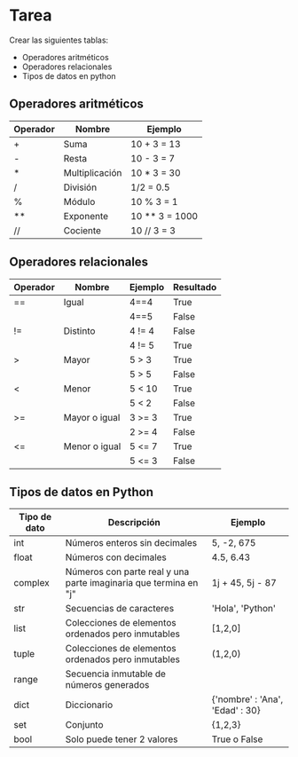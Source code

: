 # Tarea
Crear las siguientes tablas:
- Operadores aritméticos
- Operadores relacionales
- Tipos de datos en python

## Operadores aritméticos

| Operador | Nombre | Ejemplo |
|----------|--------|---------|
| + | Suma | 10 + 3 = 13 |
| - | Resta | 10 - 3 = 7 |
| * | Multiplicación | 10 * 3 = 30 |
| / | División | 1/2 = 0.5 |
| % | Módulo | 10 % 3 = 1 |
| ** | Exponente | 10 ** 3 = 1000 |
| // | Cociente | 10 // 3 = 3 |

## Operadores relacionales


| Operador | Nombre | Ejemplo | Resultado |
|----------|--------|---------|----------|
| == | Igual | 4==4 | True |
|    |       | 4==5 | False |
| != | Distinto | 4 != 4 | False |
|    |          | 4 != 5 | True |
| > | Mayor | 5 > 3 | True |
|   |       | 5 > 5 | False |
| < | Menor | 5 < 10 | True |
|   |       | 5 < 2 | False |
| >= | Mayor o igual | 3 >= 3 | True |
|    |               | 2 >= 4 | False |
| <= | Menor o igual | 5 <= 7 | True |
|    |               | 5 <= 3 | False |

## Tipos de datos en Python

| Tipo de dato | Descripción | Ejemplo |
|--------------|-------------|--------|
| int | Números enteros sin decimales | 5, -2, 675 |
| float | Números con decimales | 4.5, 6.43 |
| complex | Números con parte real y una parte imaginaria que termina en "j" | 1j + 45, 5j - 87 |
| str | Secuencias de caracteres | 'Hola', 'Python' |
| list | Colecciones de elementos ordenados pero inmutables | [1,2,0] |
| tuple | Colecciones de elementos ordenados pero inmutables | (1,2,0) |
| range | Secuencia inmutable de números generados |
| dict | Diccionario | {'nombre' : 'Ana', 'Edad' : 30} |
| set | Conjunto | {1,2,3} |
| bool | Solo puede tener 2 valores | True o False |



